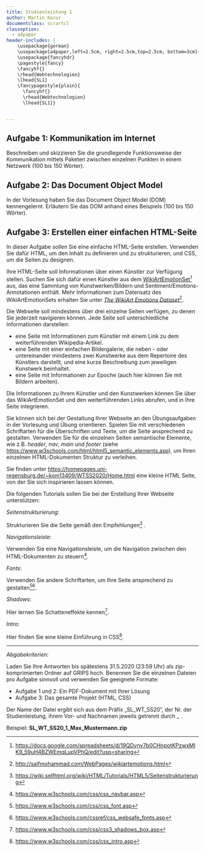 ```yaml
---
title: Studienleistung 1
author: Martin Kocur
documentclass: scrartcl
classoption:
  - a4paper
header-includes: |
    \usepackage{german} 
    \usepackage[a4paper,left=2.5cm, right=2.5cm,top=2.5cm, bottom=3cm]{geometry}
    \usepackage{fancyhdr}
    \pagestyle{fancy}
    \fancyhf{}
    \rhead{Webtechnologien}
    \lhead{SL1}
    \fancypagestyle{plain}{
      \fancyhf{}
      \rhead{Webtechnologien}
      \lhead{SL1}}


---
```


## Aufgabe 1: Kommunikation im Internet

Beschreiben und skizzieren Sie die grundlegende Funktionsweise der Kommunikation mittels Paketen zwischen einzelnen Punkten in einem Netzwerk (100 bis 150 Wörter). 

## Aufgabe 2: Das Document Object Model

In der Vorlesung haben Sie das Document Object Model (DOM) kennengelernt.  Erläutern Sie das DOM anhand eines Beispiels (100 bis 150 Wörter).

## Aufgabe 3: Erstellen einer einfachen HTML-Seite

In dieser Aufgabe sollen Sie eine einfache HTML-Seite erstellen. Verwenden Sie dafür HTML, um den Inhalt zu definieren und zu strukturieren, und CSS, um die Seiten zu designen.  

Ihre HTML-Seite soll Informationen über einen Künstler zur Verfügung stellen. Suchen Sie sich dafür einen Künstler aus dem [WikiArtEmotionSet](https://docs.google.com/spreadsheets/d/19QDyny7b0CHnpotKPzwxMIK9_59uH4BZWEmqLupVPhQ/edit?usp=sharing)[^1] aus, das eine Sammlung von Kunstwerken/Bildern und Sentiment/Emotions-Annotationen enthält. Mehr Informationen zum Datensatz des WikiArtEmotionSets erhalten Sie unter [_The WikiArt Emotions Dataset_](http://saifmohammad.com/WebPages/wikiartemotions.html)[^2].

Die Webseite soll mindestens über drei einzelne Seiten verfügen, zu denen Sie jederzeit navigieren können. Jede Seite soll unterschiedliche Informationen darstellen:

- eine Seite mit Informationen zum Künstler mit einem Link zu dem weiterführenden Wikipedia-Artikel. 
- eine Seite mit einer einfachen Bildergalerie, die neben - oder untereinander mindestens zwei Kunstwerke aus dem Repertoire des Künstlers darstellt, und eine kurze Beschreibung zum jeweiligen Kunstwerk beinhaltet.
- eine Seite mit Informationen zur Epoche (auch hier können Sie mit Bildern arbeiten).

Die Informationen zu Ihrem Künstler und den Kunstwerken können Sie über das WikiArtEmotionSet und den weiterführenden Links abrufen, und in Ihre Seite integrieren.

Sie können sich bei der Gestaltung Ihrer Webseite an den Übungsaufgaben in der Vorlesung und Übung  orientieren. Spielen Sie mit verschiedenen Schriftarten für die Überschriften und Texte, um die Seite ansprechend zu gestalten. Verwenden Sie für die einzelnen Seiten semantische Elemente, wie z.B. _header_, _nav_, _main_ und _footer_ (siehe https://www.w3schools.com/html/html5_semantic_elements.asp), um Ihren einzelnen HTML-Dokumenten Struktur zu verleihen. 

Sie finden unter https://homepages.uni-regensburg.de/~kom13409/WTSS2020/Home.html eine kleine HTML Seite, von der Sie sich inspirieren lassen können.



Die folgenden Tutorials sollen Sie bei der Erstellung Ihrer Webseite unterstützen:



_Seitenstrukturierung_:

Strukturieren Sie die Seite gemäß den Empfehlungen[^3] .

_Navigationsleiste_:

Verwenden Sie eine Navigationsleiste, um die Navigation zwischen den HTML-Dokumenten zu steuern[^4].

_Fonts_:

Verwenden Sie andere Schriftarten, um Ihre Seite ansprechend zu gestalten[^5][^6].

_Shadows_:

Hier lernen Sie Schatteneffekte kennen[^7].

_Intro_:

Hier finden Sie eine kleine Einführung in CSS[^8].

 



------

*Abgabekriterien:*

Laden Sie Ihre Antworten bis spätestens 31.5.2020 (23:59 Uhr) als zip-komprimierten Ordner auf GRIPS hoch.  Benennen Sie die einzelnen Dateien pro Aufgabe sinnvoll und verwenden Sie geeignete Formate:

- Aufgabe 1 und 2: Ein PDF-Dokument mit Ihrer Lösung
- Aufgabe 3: Das gesamte Projekt (HTML, CSS)

Der Name der Datei ergibt sich aus dem Präfix „SL_WT_SS20“, der Nr. der Studienleistung, ihrem Vor- und Nachnamen jeweils getrennt durch _ .

 

Beispiel: **SL_WT_SS20_1_Max_Mustermann.zip**

[^1]: https://docs.google.com/spreadsheets/d/19QDyny7b0CHnpotKPzwxMIK9_59uH4BZWEmqLupVPhQ/edit?usp=sharing
[^2]: http://saifmohammad.com/WebPages/wikiartemotions.html
[^3]: https://wiki.selfhtml.org/wiki/HTML/Tutorials/HTML5/Seitenstrukturierung
[^4]: https://www.w3schools.com/css/css_navbar.asp
[^5]: https://www.w3schools.com/css/css_font.asp
[^6]: https://www.w3schools.com/cssref/css_websafe_fonts.asp
[^7]: https://www.w3schools.com/css/css3_shadows_box.asp
[^8]: https://www.w3schools.com/css/css_intro.asp